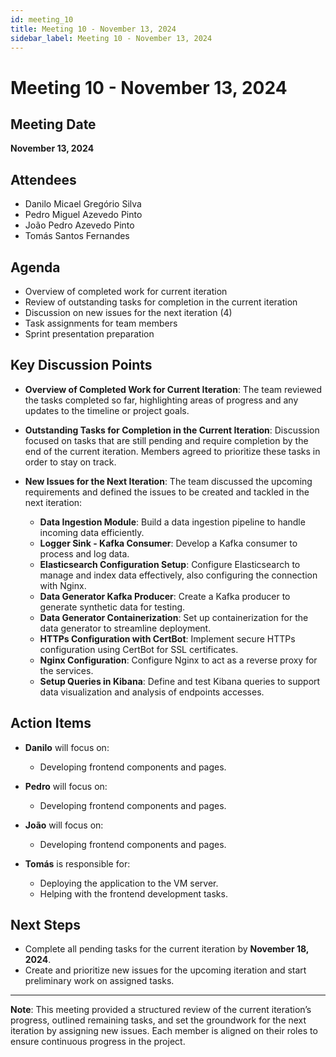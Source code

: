 ```yaml
---
id: meeting_10
title: Meeting 10 - November 13, 2024
sidebar_label: Meeting 10 - November 13, 2024
---
```


# Meeting 10 - November 13, 2024

## Meeting Date
**November 13, 2024**

## Attendees
- Danilo Micael Gregório Silva
- Pedro Miguel Azevedo Pinto
- João Pedro Azevedo Pinto
- Tomás Santos Fernandes

## Agenda
- Overview of completed work for current iteration
- Review of outstanding tasks for completion in the current iteration
- Discussion on new issues for the next iteration (4)
- Task assignments for team members
- Sprint presentation preparation

## Key Discussion Points
- **Overview of Completed Work for Current Iteration**: The team reviewed the tasks completed so far, highlighting areas of progress and any updates to the timeline or project goals.

- **Outstanding Tasks for Completion in the Current Iteration**: Discussion focused on tasks that are still pending and require completion by the end of the current iteration. Members agreed to prioritize these tasks in order to stay on track.

- **New Issues for the Next Iteration**: The team discussed the upcoming requirements and defined the issues to be created and tackled in the next iteration:
  - **Data Ingestion Module**: Build a data ingestion pipeline to handle incoming data efficiently.
  - **Logger Sink - Kafka Consumer**: Develop a Kafka consumer to process and log data.
  - **Elasticsearch Configuration Setup**: Configure Elasticsearch to manage and index data effectively, also configuring the connection with Nginx.
  - **Data Generator Kafka Producer**: Create a Kafka producer to generate synthetic data for testing.
  - **Data Generator Containerization**: Set up containerization for the data generator to streamline deployment.
  - **HTTPs Configuration with CertBot**: Implement secure HTTPs configuration using CertBot for SSL certificates.
  - **Nginx Configuration**: Configure Nginx to act as a reverse proxy for the services.
  - **Setup Queries in Kibana**: Define and test Kibana queries to support data visualization and analysis of endpoints accesses.

## Action Items
- **Danilo** will focus on:
  - Developing frontend components and pages.
  
- **Pedro** will focus on:
  - Developing frontend components and pages.

- **João** will focus on:
  - Developing frontend components and pages.

- **Tomás** is responsible for:
  - Deploying the application to the VM server.
  - Helping with the frontend development tasks.

## Next Steps
- Complete all pending tasks for the current iteration by **November 18, 2024**.
- Create and prioritize new issues for the upcoming iteration and start preliminary work on assigned tasks.

---

**Note**: This meeting provided a structured review of the current iteration’s progress, outlined remaining tasks, and set the groundwork for the next iteration by assigning new issues. Each member is aligned on their roles to ensure continuous progress in the project.